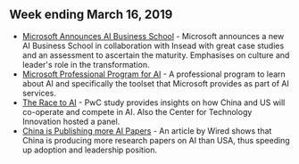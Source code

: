 ## Week ending March 16, 2019

* [Microsoft Announces AI Business School](https://www.microsoft.com/en-us/ai/ai-business-school) - Microsoft announces a new AI Business School in collaboration with Insead with great case studies and an assessment to ascertain the maturity.  Emphasises on culture and leader's role in the transformation.
* [Microsoft Professional Program for AI](https://academy.microsoft.com/en-us/professional-program/tracks/artificial-intelligence/) - A professional program to learn about AI and specifically the toolset that Microsoft provides as part of AI services.
* [The Race to AI](https://www.brookings.edu/blog/techtank/2019/03/14/how-the-u-s-and-china-can-compete-and-cooperate-on-artificial-intelligence/) - PwC study provides insights on how China and US will co-operate and compete in AI.  Also the Center for Technology Innovation hosted a panel.
* [China is Publishing more AI Papers](https://www.wired.com/story/china-catching-up-us-in-ai-research/) - An article by Wired shows that China is producing more research papers on AI than USA, thus speeding up adoption and leadership position. 
